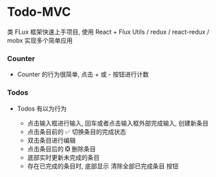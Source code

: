# Todo-MVC
类 FLux 框架快速上手项目, 使用 React + Flux Utils / redux / react-redux / mobx 实现多个简单应用

### Counter
- Counter 的行为很简单, 点击 + 或 - 按钮进行计数

### Todos
- Todos 有以为行为

    - 点击输入框进行输入, 回车或者点击输入框外部完成输入, 创建新条目
    - 点击条目前的 ✅ 切换条目的完成状态
    - 双击条目进行编辑
    - 点击条目后的 ❎ 删除条目
    - 底部实时更新未完成的条目
    - 存在已完成的条目时, 底部显示 清除全部已完成条目 按钮
